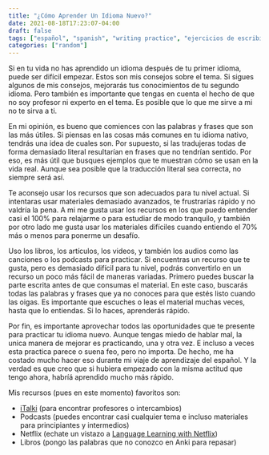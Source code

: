 ```yaml
---
title: "¿Cómo Aprender Un Idioma Nuevo?"
date: 2021-08-18T17:23:07-04:00
draft: false
tags: ["español", "spanish", "writing practice", "ejercicios de escribir"]
categories: ["random"]
---
```

Si en tu vida no has aprendido un idioma después de tu primer idioma, puede ser
difícil empezar. Estos son mis consejos sobre el tema. Si sigues algunos de mis
consejos, mejorarás tus conocimientos de tu segundo idioma. Pero también es
importante que tengas en cuenta el hecho de que no soy profesor ni experto en el
tema. Es posible que lo que me sirve a mi no te sirva a ti. 

En mi opinión, es bueno que comiences con las palabras y frases que son las más
útiles. Si piensas en las cosas más comunes en tu idioma nativo, tendrás una
idea de cuales son. Por supuesto, si las tradujeras todas de forma demasiado
literal resultarían en frases que no tendrían sentido. Por eso, es más útil que
busques ejemplos que te muestran cómo se usan en la vida real. Aunque sea
posible que la traducción literal sea correcta, no siempre será así.

Te aconsejo usar los recursos que son adecuados para tu nivel actual. Si
intentaras usar materiales demasiado avanzados, te frustrarías rápido y no
valdría la pena. A mi me gusta usar los recursos en los que puedo entender casi
el 100% para relajarme o para estudiar de modo tranquilo, y también por otro
lado me gusta usar los materiales difíciles cuando entiendo el 70% más o menos
para ponerme un desafío.

Uso los libros, los artículos, los videos, y también los audios como las
canciones o los podcasts para practicar. Si encuentras un recurso que te gusta,
pero es demasiado difícil para tu nivel, podrás convertirlo en un recurso un
poco más fácil de maneras variadas. Primero puedes buscar la parte escrita antes
de que consumas el material. En este caso, buscarás todas las palabras y frases
que ya no conoces para que estés listo cuando las oigas. Es importante que
escuches o leas el material muchas veces, hasta que lo entiendas. Si lo haces,
aprenderás rápido. 

Por fin, es importante aprovechar todos las oportunidades que te presente para
practicar tu idioma nuevo. Aunque tengas miedo de hablar mal, la unica manera de
mejorar es practicando, una y otra vez. E incluso a veces esta practica parece o
suena feo, pero no importa. De hecho, me ha costado mucho hacer eso durante mi
viaje de aprendizaje del español. Y la verdad es que creo que si hubiera
empezado con la misma actitud que tengo ahora, habríá aprendido mucho más
rápido.

Mis recursos (pues en este momento) favoritos son:
- [iTalki](https://www.italki.com/) (para encontrar profesores o intercambios)
- Podcasts (puedes encontrar casi cualquier tema e incluso materiales para
  principiantes y intermedios)
- Netflix (echate un vistazo a [Language Learning with Netflix](https://languagelearningwithnetflix.com/))
- Libros (pongo las palabras que no conozco en Anki para repasar)
